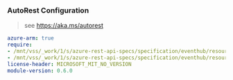 ### AutoRest Configuration

> see https://aka.ms/autorest

``` yaml
azure-arm: true
require:
- /mnt/vss/_work/1/s/azure-rest-api-specs/specification/eventhub/resource-manager/readme.md
- /mnt/vss/_work/1/s/azure-rest-api-specs/specification/eventhub/resource-manager/readme.go.md
license-header: MICROSOFT_MIT_NO_VERSION
module-version: 0.6.0
```